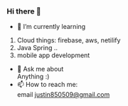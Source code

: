 ### Hi there 👋


<!-- **JustinBear99/JustinBear99** is a ✨ _special_ ✨ repository because its `README.md` (this file) appears on your GitHub profile.

Here are some ideas to get you started: -->

<!-- - 🔭 I’m currently working on  
Vtuber translation project that automatically grabs the translation videos on Youtube to let users query their interested vtubers and translators -->
- 🌱 I’m currently learning 
1. Cloud things: firebase, aws, netilify
2. Java Spring ..
3. mobile app development
- 💬 Ask me about  
Anything :)
- 📫 How to reach me:  
email justin850509@gmail.com
<!-- - ⚡ Fun fact: ... -->
